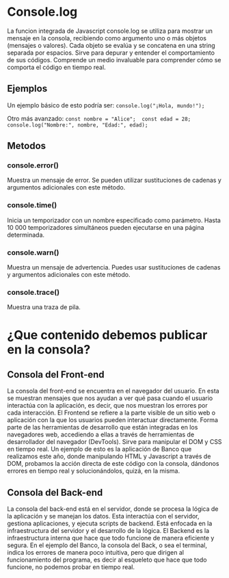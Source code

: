 # Console.log
La funcion integrada de Javascript console.log se utiliza para mostrar un mensaje en la consola, recibiendo como argumento uno o más objetos (mensajes o valores). Cada objeto se evalúa y se concatena en una string separada por espacios. Sirve para depurar y entender el comportamiento de sus códigos. Comprende un medio invaluable para comprender cómo se comporta el código en tiempo real.
## Ejemplos
Un ejemplo básico de esto podría ser: 
``
console.log("¡Hola, mundo!");
``

Otro más avanzado: 
``
const nombre = "Alice"; 
const edad = 28;
console.log("Nombre:", nombre, "Edad:", edad);
``

## Metodos
### console.error()
Muestra un mensaje de error. Se pueden utilizar sustituciones de cadenas y argumentos adicionales con este método.
### console.time()
Inicia un temporizador con un nombre especificado como parámetro. Hasta 10 000 temporizadores simultáneos pueden ejecutarse en una página determinada.
### console.warn()
Muestra un mensaje de advertencia. Puedes usar sustituciones de cadenas y argumentos adicionales con este método.
### console.trace()
Muestra una traza de pila.

# ¿Que contenido debemos publicar en la consola?  
## Consola del Front-end 
La consola del front-end se encuentra en el navegador del usuario. En esta se muestran mensajes que nos ayudan a ver qué pasa cuando el usuario interactúa con la aplicación, es decir, que nos muestran los errores por cada interacción. El Frontend se refiere a la parte visible de un sitio web o aplicación con la que los usuarios pueden interactuar directamente. Forma parte de las herramientas de desarrollo que están integradas en los navegadores web, accediendo a ellas a través de herramientas de desarrollador del navegador (DevTools). Sirve para manipular el DOM y CSS en tiempo real.
Un ejemplo de esto es la aplicación de Banco que realizamos este año, donde manipulando HTML y Javascript a través de DOM, probamos la acción directa de este código con la consola, dándonos errores en tiempo real y solucionándolos, quizá, en la misma.
## Consola del Back-end
La consola del back-end está en el servidor, donde se procesa la lógica de la aplicación y se manejan los datos. Esta interactúa con el servidor, gestiona aplicaciones, y ejecuta scripts de backend. Está enfocada en la infraestructura del servidor y el desarrollo de la lógica. El Backend es la infraestructura interna que hace que todo funcione de manera eficiente y segura.
En el ejemplo del Banco, la consola del Back, o sea el terminal, indica los errores de manera poco intuitiva, pero que dirigen al funcionamiento del programa, es decir al esqueleto que hace que todo funcione, no podemos probar en tiempo real.

